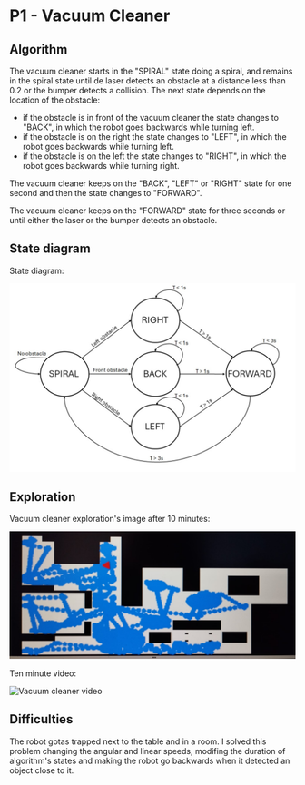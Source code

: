 # P1 - Vacuum Cleaner

## Algorithm
The vacuum cleaner starts in the "SPIRAL" state doing a spiral, and remains in the spiral state until de laser detects an obstacle at a distance less than 0.2 or the bumper detects a collision. The next state depends on the location of the obstacle:
- if the obstacle is in front of the vacuum cleaner the state changes to "BACK", in which the robot goes backwards while turning left.
- if the obstacle is on the right the state changes to "LEFT", in which the robot goes backwards while turning left.
- if the obstacle is on the left the state changes to "RIGHT", in which the robot goes backwards while turning right.

The vacuum cleaner keeps on the "BACK", "LEFT" or "RIGHT" state for one second and then the state changes to "FORWARD".

The vacuum cleaner keeps on the "FORWARD" state for three seconds or until either the laser or the bumper detects an obstacle.



## State diagram
State diagram:

![State diagram](https://github.com/urjc-docencia-robotica-movil/blog-robotica-movil-24-25-sandrag4/blob/main/files/State_diagram-p1.jpg "State diagram")



## Exploration
Vacuum cleaner exploration's image after 10 minutes:

![Vacuum cleaner image](https://github.com/urjc-docencia-robotica-movil/blog-robotica-movil-24-25-sandrag4/blob/main/files/Image-p1.jpeg "Vacuum cleaner image")


Ten minute video:

![Vacuum cleaner video](https://urjc-my.sharepoint.com/:v:/g/personal/s_gonzaleza_2022_alumnos_urjc_es/EUujocqULsFFkv2aN1dFIQgBXz8pi409pgws-TNEdx3SYQ?e=sYdp7a "Vacuum cleaner video")



## Difficulties
The robot gotas trapped next to the table and in a room. I solved this problem changing the angular and linear speeds, modifing the duration of algorithm's states and making the robot go backwards when it detected an object close to it.


